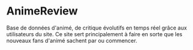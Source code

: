 # AnimeReview
Base de données d'animé, de critique évolutifs en temps réel grâce aux utilisateurs du site. Ce site sert principalement à faire en sorte que les nouveaux fans d'animé sachent par ou commencer.
